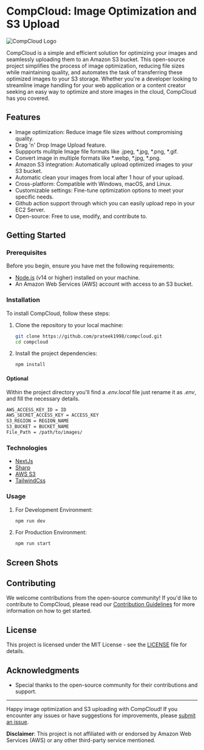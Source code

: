 # CompCloud: Image Optimization and S3 Upload

![CompCloud Logo](https://example.com/compcloud-logo.png)

CompCloud is a simple and efficient solution for optimizing your images and seamlessly uploading them to an Amazon S3 bucket. This open-source project simplifies the process of image optimization, reducing file sizes while maintaining quality, and automates the task of transferring these optimized images to your S3 storage. Whether you're a developer looking to streamline image handling for your web application or a content creator seeking an easy way to optimize and store images in the cloud, CompCloud has you covered.

## Features

- Image optimization: Reduce image file sizes without compromising quality.
- Drag 'n' Drop Image Upload feature.
- Suppports mulitple Image file formats like .jpeg, *.jpg, *.png, *.gif.
- Convert image in multiple formats like *.webp, *.jpg, *.png.
- Amazon S3 integration: Automatically upload optimized images to your S3 bucket.
- Automatic clean your images from local after 1 hour of your upload. 
- Cross-platform: Compatible with Windows, macOS, and Linux.
- Customizable settings: Fine-tune optimization options to meet your specific needs.
- Github action support through which you can easily upload repo in your EC2 Server.
- Open-source: Free to use, modify, and contribute to.

## Getting Started

### Prerequisites

Before you begin, ensure you have met the following requirements:

- [Node.js](https://nodejs.org/) (v14 or higher) installed on your machine.
- An Amazon Web Services (AWS) account with access to an S3 bucket.

### Installation

To install CompCloud, follow these steps:

1. Clone the repository to your local machine:

   ```bash
   git clone https://github.com/prateek1998/compcloud.git
   cd compcloud
   ```

2. Install the project dependencies:

   ```bash
   npm install
   ```

#### Optional

Within the project directory you'll find a *.env.local* file just rename it as *.env*, and fill the necessary details.

  ```bash
 AWS_ACCESS_KEY_ID = ID
AWS_SECRET_ACCESS_KEY = ACCESS_KEY
S3_REGION = REGION_NAME
S3_BUCKET = BUCKET_NAME
File_Path = /path/to/images/

   ```

### Technologies

- [NextJs](https://Nextjs.org/)
- [Sharp](https://sharp.pixelplumbing.com/install/)
- [AWS S3](https://aws.amazon.com/s3/)
- [TailwindCss](https://tailwindcss.com/docs/installation)

### Usage

1. For Development Environment:

   ```bash
   npm run dev
   ```

2. For Production Environment:

   ```bash
   npm run start
   ```

## Screen Shots


## Contributing

We welcome contributions from the open-source community! If you'd like to contribute to CompCloud, please read our [Contribution Guidelines](CONTRIBUTING.md) for more information on how to get started.

## License

This project is licensed under the MIT License - see the [LICENSE](LICENSE) file for details.

## Acknowledgments

- Special thanks to the open-source community for their contributions and support.

---

Happy image optimization and S3 uploading with CompCloud! If you encounter any issues or have suggestions for improvements, please [submit an issue](https://github.com/prateek1998/compcloud/issues).

**Disclaimer**: This project is not affiliated with or endorsed by Amazon Web Services (AWS) or any other third-party service mentioned.